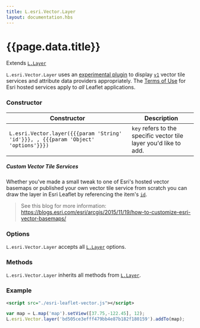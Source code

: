 ```yaml
---
title: L.esri.Vector.Layer
layout: documentation.hbs
---
```


# {{page.data.title}}

Extends [`L.Layer`](http://leafletjs.com/reference-{{siteData.latest_leaflet}}.html#layer)

`L.esri.Vector.Layer` uses an [experimental plugin](https://github.com/Esri/esri-leaflet-vector) to display [`v1`](https://www.esri.com/arcgis-blog/products/arcgis-living-atlas/mapping/whats-new-in-esri-vector-basemaps-december-2017/) vector tile services and attribute data providers appropriately. The [Terms of Use](https://github.com/esri/esri-leaflet#terms) for Esri hosted services apply to *all* Leaflet applications.

### Constructor

<table>
    <thead>
        <tr>
            <th>Constructor</th>
            <th>Description</th>
        </tr>
    </thead>
    <tbody>
        <tr>
            <td><code class="nobr">L.esri.Vector.layer({{{param 'String' 'id'}}}, , {{{param 'Object' 'options'}}})</code></td>
            <td><code>key</code> refers to the specific vector tile layer you'd like to add.
        </tr>
    </tbody>
</table>


##### Custom Vector Tile Services

Whether you've made a small tweak to one of Esri's hosted vector basemaps or published your own vector tile service from scratch you can draw the layer in Esri Leaflet by referencing the item's [`id`](http://www.arcgis.com/home/item.html?id=bd505ce3efff479bb4e87b182f180159).

> See this blog for more information: https://blogs.esri.com/esri/arcgis/2015/11/19/how-to-customize-esri-vector-basemaps/

### Options

`L.esri.Vector.Layer` accepts all [`L.Layer`](http://leafletjs.com/reference-1.0.0.html#layer) options.

### Methods

`L.esri.Vector.Layer` inherits all methods from [`L.Layer`](http://leafletjs.com/reference-1.0.0.html#layer).

### Example

```xml
<script src="./esri-leaflet-vector.js"></script>
```

```js
var map = L.map('map').setView([37.75,-122.45], 12);
L.esri.Vector.layer('bd505ce3efff479bb4e87b182f180159').addTo(map);
```
